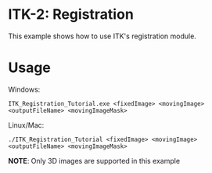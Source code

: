 # ITK-2: Registration

This example shows how to use ITK's registration module.

# Usage

Windows:

```ITK_Registration_Tutorial.exe <fixedImage> <movingImage> <outputFileName> <movingImageMask>```

Linux/Mac:

```./ITK_Registration_Tutorial <fixedImage> <movingImage> <outputFileName> <movingImageMask>```

<b>NOTE</b>: Only 3D images are supported in this example